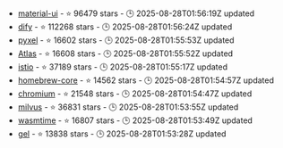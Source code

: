 - [material-ui](https://github.com/mui/material-ui) - ⭐ 96479 stars - 🕒 2025-08-28T01:56:19Z updated
- [dify](https://github.com/langgenius/dify) - ⭐ 112268 stars - 🕒 2025-08-28T01:56:24Z updated
- [pyxel](https://github.com/kitao/pyxel) - ⭐ 16602 stars - 🕒 2025-08-28T01:55:53Z updated
- [Atlas](https://github.com/Atlas-OS/Atlas) - ⭐ 16608 stars - 🕒 2025-08-28T01:55:52Z updated
- [istio](https://github.com/istio/istio) - ⭐ 37189 stars - 🕒 2025-08-28T01:55:17Z updated
- [homebrew-core](https://github.com/Homebrew/homebrew-core) - ⭐ 14562 stars - 🕒 2025-08-28T01:54:57Z updated
- [chromium](https://github.com/chromium/chromium) - ⭐ 21548 stars - 🕒 2025-08-28T01:54:47Z updated
- [milvus](https://github.com/milvus-io/milvus) - ⭐ 36831 stars - 🕒 2025-08-28T01:53:55Z updated
- [wasmtime](https://github.com/bytecodealliance/wasmtime) - ⭐ 16807 stars - 🕒 2025-08-28T01:53:49Z updated
- [gel](https://github.com/geldata/gel) - ⭐ 13838 stars - 🕒 2025-08-28T01:53:28Z updated
